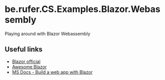 # be.rufer.CS.Examples.Blazor.Webassembly
Playing around with Blazor Webassembly

## Useful links
- [Blazor official](https://dotnet.microsoft.com/apps/aspnet/web-apps/blazor)
- [Awesome Blazor](https://github.com/AdrienTorris/awesome-blazor)
- [MS Docs - Build a web app with Blazor](https://docs.microsoft.com/en-us/learn/modules/build-blazor-webassembly-visual-studio-code/)
